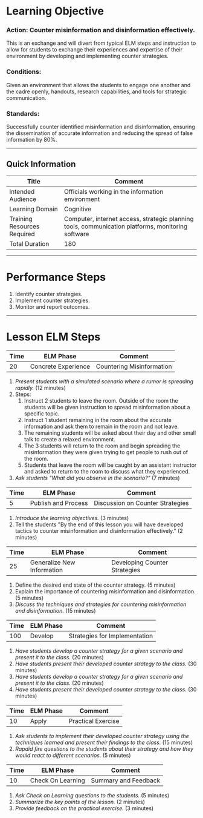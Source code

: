 # Learning Objective
### **Action:** Counter misinformation and disinformation effectively.
This is an exchange and will divert from typical ELM steps and instruction to allow for students to exchange their experiences and expertise of their environment by developing and implementing counter strategies.
### **Conditions:** 
Given an environment that allows the students to engage one another and the cadre openly, handouts, research capabilities, and tools for strategic communication.

### **Standards:** 
Successfully counter identified misinformation and disinformation, ensuring the dissemination of accurate information and reducing the spread of false information by 80%.

---

## Quick Information
| Title                       | Comment                                                                                           |
| --------------------------- | ------------------------------------------------------------------------------------------------- |
| Intended Audience           | Officials working in the information environment                                                  |
| Learning Domain             | Cognitive                                                                                         |
| Training Resources Required | Computer, internet access, strategic planning tools, communication platforms, monitoring software |
| Total Duration              | 180                                                                                               |

---
# Performance Steps

1. Identify counter strategies.
2. Implement counter strategies.
3. Monitor and report outcomes.

---
# Lesson ELM Steps

| Time | ELM Phase           | Comment                   |
| ---- | ------------------- | ------------------------- |
| 20   | Concrete Experience | Countering Misinformation |

1. _Present students with a simulated scenario where a rumor is spreading rapidly._ (12 minutes)
2. Steps: 
	1. Instruct 2 students to leave the room. Outside of the room the students will be given instruction to spread misinformation about a specific topic.
	2. Instruct 1 student remaining in the room about the accurate information and ask them to remain in the room and not leave.
	2. The remaining students will be asked about their day and other small talk to create a relaxed environment.
	3. The 3 students will return to the room and begin spreading the misinformation they were given trying to get people to rush out of the room.
	4. Students that leave the room will be caught by an assistant instructor and asked to return to the room to discuss what they experienced.
3. _Ask students "What did you observe in the scenario?"_ (7 minutes) 

| Time | ELM Phase           | Comment                          |
| ---- | ------------------- | -------------------------------- |
| 5    | Publish and Process | Discussion on Counter Strategies |


1. _Introduce the learning objectives._ (3 minutes)
2. Tell the students "By the end of this lesson you will have developed tactics to counter misinformation and disinformation effectively." (2 minutes)


| Time | ELM Phase                  | Comment                       |
| ---- | -------------------------- | ----------------------------- |
| 25   | Generalize New Information | Developing Counter Strategies |

1. Define the desired end state of the counter strategy. (5 minutes)
2. Explain the importance of countering misinformation and disinformation. (5 minutes)
3. _Discuss the techniques and strategies for countering misinformation and disinformation._ (15 minutes)

| Time | ELM Phase | Comment                       |
| ---- | --------- | ----------------------------- |
| 100  | Develop   | Strategies for Implementation |

1. _Have students develop a counter strategy for a given scenario and present it to the class._ (20 minutes)
2. _Have students present their developed counter strategy to the class._ (30 minutes)
3. _Have students develop a counter strategy for a given scenario and present it to the class._ (20 minutes)
4. _Have students present their developed counter strategy to the class._ (30 minutes)

| Time | ELM Phase | Comment            |
| ---- | --------- | ------------------ |
| 10   | Apply     | Practical Exercise |

1. _Ask students to implement their developed counter strategy using the techniques learned and present their findings to the class._ (15 minutes)
2. _Rapdid fire questions to the students about their strategy and how they would react to different scenarios._ (5 minutes)

| Time | ELM Phase         | Comment              |
| ---- | ----------------- | -------------------- |
| 10   | Check On Learning | Summary and Feedback |

1. _Ask Check on Learning questions to the students._ (5 minutes)
2. _Summarize the key points of the lesson._ (2 minutes)
3. _Provide feedback on the practical exercise._ (3 minutes)
